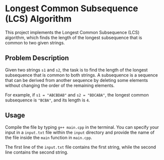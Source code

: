 # Longest Common Subsequence (LCS) Algorithm

This project implements the Longest Common Subsequence (LCS) algorithm, which finds the length of the longest subsequence that is common to two given strings.

## Problem Description

Given two strings `s1` and `s2`, the task is to find the length of the longest subsequence that is common to both strings. A subsequence is a sequence that can be derived from another sequence by deleting some elements without changing the order of the remaining elements.

For example, if `s1 = "ABCBDAB"` and `s2 = "BDCABA"`, the longest common subsequence is `"BCBA"`, and its length is `4`.


## Usage
Compile the file by typing `g++ main.cpp` in the terminal. You can specify your input in a `input.txt` file within the `input` directory and provide the name of the file inside the `main` function in `main.cpp`.

The first line of the `input.txt` file contains the first string, while the second line contains the second string.